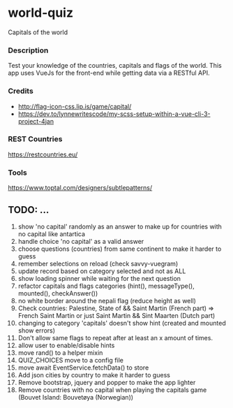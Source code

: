 # world-quiz

Capitals of the world

### Description

Test your knowledge of the countries, capitals and flags of the world. This app uses VueJs for the front-end while getting data via a RESTful API.

### Credits

- http://flag-icon-css.lip.is/game/capital/
- https://dev.to/lynnewritescode/my-scss-setup-within-a-vue-cli-3-project-4jan

### REST Countries

https://restcountries.eu/

### Tools

https://www.toptal.com/designers/subtlepatterns/

## TODO: ...
1. show 'no capital' randomly as an answer to make up for countries with no capital like antartica
2. handle choice 'no capital' as a valid answer
3. choose questions (countries) from same continent to make it harder to guess
4. remember selections on reload (check savvy-vuegram)
5. update record based on category selected and not as ALL
6. show loading spinner while waiting for the next question
7. refactor capitals and flags categories (hint(), messageType(), mounted(), checkAnswer())
8. no white border around the nepali flag (reduce height as well)
9. Check countries: Palestine, State of && Saint Martin (French part) => French Saint Martin or just Saint Martin && Sint Maarten (Dutch part)
10. changing to category 'capitals' doesn't show hint (created and mounted show errors)
11. Don't allow same flags to repeat after at least an x amount of times.
12. allow user to enable/disable hints
13. move rand() to a helper mixin
14. QUIZ_CHOICES move to a config file
15. move await EventService.fetchData() to store
16. Add json cities by country to make it harder to guess
17. Remove bootstrap, jquery and popper to make the app lighter
18. Remove countries with no capital when playing the capitals game (Bouvet Island: Bouvetøya  (Norwegian))
